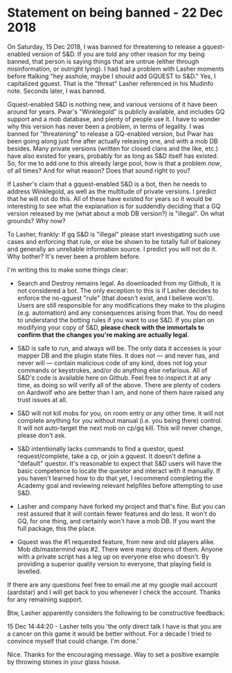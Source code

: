 # Statement on being banned - 22 Dec 2018

On Saturday, 15 Dec 2018, I was banned for threatening to release a gquest-enabled version of S&D.  If you are told any other reason for my being banned, that person is saying things that are untrue (either through misinformation, or outright lying).  I had had a problem with Lasher moments before ftalking "hey asshole, maybe I should add GQUEST to S&D."  Yes, I capitalized gquest.  That is the "threat" Lasher referenced in his Mudinfo note.  Seconds later, I was banned.

Gquest-enabled S&D is nothing new, and various versions of it have been around for years.  Pwar's "Winklegold" is publicly available, and includes GQ support and a mob database, and plenty of people use it.  I have to wonder why this version has never been a problem, in terms of legality.  I was banned for "threatening" to release a GQ-enabled version, but Pwar has been going along just fine after actually releasing one, and with a mob DB besides.  Many private versions (written for closed clans and the like, etc.) have also existed for years, probably for as long as S&D itself has existed.  So, for me to add one to this already large pool, how is that a problem *now*, of all times?  And for what reason?  Does that sound right to you?

If Lasher's claim that a gquest-enabled S&D is a bot, then he needs to address Winklegold, as well as the multitude of private versions.  I predict that he will not do this.  All of these have existed for years so it would be interesting to see what the explanation is for suddendly deciding that a GQ version released by me (what about a mob DB version?) is "illegal".  On what grounds?  Why now?  

To Lasher, frankly:  If gq S&D is "illegal" please start investigating such use cases and enforcing that rule, or else be shown to be totally full of baloney and generally an unreliable information source.  I predict you will not do it.  Why bother?  It's never been a problem before.

I'm writing this to make some things clear:

- Search and Destroy remains legal.  As downloaded from my Github, it is not considered a bot.  The only exception to this is if Lasher decides to enforce the no-qguest "rule" (that doesn't exist, and I believe won't). Users are still responsible for any modifications they make to the plugins (e.g. automation) and any consequences arising from that.  You do need to understand the botting rules if you want to use S&D.  If you plan on modifying your copy of S&D, **please check with the immortals to confirm that the changes you're making are actually legal**.

- S&D is safe to run, and always will be.  The only data it accesses is your mapper DB and the plugin state files.  It does not — and never has, and never will — contain malicious code of any kind, does not log your commands or keystrokes, and/or do anything else nefarious.  All of S&D's code is available here on Github.  Feel free to inspect it at any time, as doing so will verify all of the above.  There are plenty of coders on Aardwolf who are better than I am, and none of them have raised any trust issues at all.

- S&D will not kill mobs for you, on room entry or any other time.  It will not complete anything for you without manual (i.e. you being there) control.  It will not auto-target the next mob on cp/gq kill.  This will never change, please don't ask.  

- S&D intentionally lacks commands to find a questor, quest request/complete, take a cp, or join a gquest. It doesn't define a "default" questor.  It's reasonable to expect that S&D users will have the basic competence to locate the questor and interact with it manually.  If you haven't learned how to do that yet, I recommend completing the Academy goal and reviewing relevant helpfiles before attempting to use S&D.

- Lasher and company have forked my project and that's fine.  But you can rest assured that it will contain fewer features and do less.  It won't do GQ, for one thing, and certainly won't have a mob DB.  If you want the full package, this the place.  

- Gquest was the #1 requested feature, from new and old players alike.  Mob db/mastermind was #2.  There were many dozens of them.  Anyone with a private script has a leg up on everyone else who doesn't.  By providing a superior quality version to everyone, that playing field is levelled.

If there are any questions feel free to email me at my google mail account (aardstar) and I will get back to you whenever I check the account.  Thanks for any remaining support.

Btw, Lasher apparently considers the following to be constructive feedback:

15 Dec 14:44:20 - Lasher tells you 'the only direct talk I have is that you are a cancer on this game it would be better without. For a decade I tried to convince myself that could change. I'm done.'

Nice.  Thanks for the encouraging message.  Way to set a positive example by throwing stones in your glass house.
